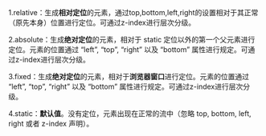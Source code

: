 1.relative：生成**相对定位**的元素，通过top,bottom,left,right的设置相对于其正常（原先本身）位置进行定位。可通过z-index进行层次分级。

2.absolute：生成**绝对定位**的元素，相对于 static 定位以外的第一个父元素进行定位。元素的位置通过 “left”, “top”, “right” 以及 “bottom” 属性进行规定。可通过z-index进行层次分级。

3.fixed：生成**绝对定位**的元素，相对于**浏览器窗口**进行定位。元素的位置通过 “left”, “top”, “right” 以及 “bottom” 属性进行规定。可通过z-index进行层次分级。

4.static：**默认值**。没有定位，元素出现在正常的流中（忽略 top, bottom, left, right 或者 z-index 声明）。